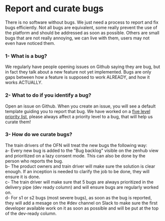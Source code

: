 # Report and curate bugs

There is no software without bugs. We just need a process to report and fix bugs efficiently. Not all bugs are equivalent, some really prevent the use of the platform and should be addressed as soon as possible. Others are small bugs that are not really annoying, we can live with them, users may not even have noticed them.

### **1- What is a bug?**

We regularly have people opening issues on Github saying they are bug, but in fact they talk about a new feature not yet implemented. Bugs are only gaps between how a feature is supposed to work ALREADY, and how it works ACTUALLY.

### **2- What to do if you identify a bug?**

Open an issue on Github. When you create an issue, you will see a default template guiding you to report that bug. We have worked on a [five level priority list](https://github.com/openfoodfoundation/openfoodnetwork/wiki/Bug-severity), please always affect a priority level to a bug, that will help us curate them! 

### **3- How do we curate bugs?**

The train drivers of the OFN will treat the new bugs the following way:  
a- Every new bug is added to the "Bug backlog" visible on the zenhub view and prioritized on a lazy consent mode. This can also be done by the person who reports the bug.  
b- The product owners and train driver will make sure the solution is clear enough. If an inception is needed to clarify the job to be done, they will ensure it is done.   
c- The train driver will make sure that 5 bugs are always prioritized in the delivery pipe \(dev ready column\) and will ensure bugs are regularly worked on.  
d- For s1 or s2 bugs \(most severe bugs\), as soon as the bug is reported, they will add a mesage on the \#dev channel on Slack to make sure the first developer available work on it as soon as possible and will be put at the top of the dev-ready column.

